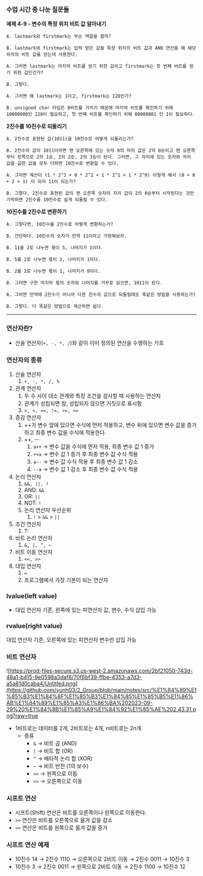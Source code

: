 ### 수업 시간 중 나눈 질문들
**예제 4-9 - 변수의 특정 위치 비트 값 알아내기**

    A. lastmark와 firstmark는 무슨 역할을 할까?
    
    B. lastmark와 firstmark는 입력 받은 값을 특정 위치의 비트 값과 AND 연산을 해 해당 위치의 비트 값을 얻는데 사용한다.
    
    A. 그러면 lastmark는 마지막 비트를 얻기 위한 값이고 firstmark는 첫 번째 비트를 얻기 위한 값인건가?
    
    B. 그렇다.
    
    A. 그러면 왜 lastmark는 1이고, firstmark는 128인가?
    
    B. unsigned char 타입은 8비트를 가지기 때문에 마지막 비트를 확인하기 위해 10000000인 128이 필요하고, 첫 번째 비트를 확인하기 위해 00000001 인 1이 필요하다.

**2진수를 10진수로 되돌리기**

    A. 2진수로 표현된 값(1011)을 10진수로 어떻게 되돌리는가?
    
    B. 2진수의 값이 1011이라면 맨 오른쪽에 있는 숫자 0의 자리 값은 2의 0승이고 맨 오른쪽부터 왼쪽으로 2의 1승, 2의 2승, 2의 3승이 된다. 그러면, 그 자리에 있는 숫자와 자리 값을 곱한 값을 모두 더하면 10진수로 변환할 수 있다.
    
    A. 그러면 계산이 (1 * 2^3 + 0 * 2^2 + 1 * 2^1 + 1 * 2^0) 이렇게 해서 (8 + 0 + 2 + 1) 이 되어 11이 되는가?
    
    B. 그렇다. 2진수로 표현된 값의 맨 오른쪽 숫자의 자리 값이 2의 0승부터 시작된다는 것만 기억하면 2진수를 10진수로 쉽게 되돌릴 수 있다.

**10진수를 2진수로 변환하기**

    A. 그렇다면, 10진수를 2진수로 어떻게 변환하는가?
    
    B. 간단하다. 10진수의 숫자가 만약 11이라고 가정해보자.
    
    B. 11을 2로 나누면 몫이 5, 나머지가 1이다.
    
    B. 5를 2로 나누면 몫이 2, 나머지가 1이다.
    
    B. 2를 2로 나누면 몫이 1, 나머지가 0이다.
    
    B. 그러면 구한 마지막 몫의 숫자와 나머지를 거꾸로 읽으면, 1011이 된다.
    
    A. 그러면 만약에 2진수가 아니라 다른 진수의 값으로 되돌릴때도 똑같은 방법을 사용하는가?
    
    B. 그렇다. 다 똑같은 방법으로 계산하면 쉽다.

---

### 연산자란?

- 산술 연산자(`+, -, *, /`)와 같이 이미 정의된 연산을 수행하는 기호

### 연산자의 종류

1. 산술 연산자
    1. `+, -, *, /, %`
2. 관계 연산자
    1. 두 수 사이 대소 관계와 특정 조건을 검사할 때 사용하는 연산자
    2. 관계가 성립되면 참, 성립되지 않으면 거짓으로 표시함
    3. `>, <, ==, !=, >=, <=`
3. 증감 연산자
    1. ++가 변수 앞에 있으면 수식에 먼저 적용하고, 변수 뒤에 있으면 변수 값을 증가하고 최종 변수 값을 수식에 적용한다.
    2. ++, --
        1. `a++` → 변수 값을 수식에 먼저 적용, 최종 변수 값 1 증가
        2. `++a` → 변수 값 1 증가 후 최종 변수 값 수식 적용
        3. `a--` → 변수 값 수식 적용 후 최종 변수 값 1 감소
        4. `--a` → 변수 값 1 감소 후 최종 변수 값 수식 적용
4. 논리 연산자
    1. `&&, ||, !`
    2. AND: `&&`
    3. OR: `||`
    4. NOT: `!`
    5. 논리 연산자 우선순위
        1. `!` > `&&` > `||`
5. 조건 연산자
    1. ?:
6. 비트 논리 연산자
    1. `&, |, ^, ~`
7. 비트 이동 연산자
    1. `<<, >>`
8. 대입 연산자
    1. `=`
    2. 프로그램에서 가장 기본이 되는 연산자

### lvalue(left value)

- 대입 연산자 기준, 왼쪽에 있는 피연산자 값, 변수, 수식 삽입 가능

### rvalue(right value)

대입 연산자 기준, 오른쪽에 있는 피연산자 변수만 삽입 가능

### 비트 연산자

![https://prod-files-secure.s3.us-west-2.amazonaws.com/2bf21050-743d-48a1-b415-9e0598a3daf8/70f6bf39-ffbe-4353-a7d3-a5a81d0caba4/Untitled.png](https://github.com/yunh03/2_Group/blob/main/notes/src/%E1%84%89%E1%85%B3%E1%84%8F%E1%85%B3%E1%84%85%E1%85%B5%E1%86%AB%E1%84%89%E1%85%A3%E1%86%BA%202023-09-29%20%E1%84%8B%E1%85%A9%E1%84%92%E1%85%AE%202.43.31.png?raw=true

- 1비트로는 데이터를 2개, 2비트로는 4개, n비트로는 2n개
    - 종류
        - `&` → 비트 곱 (AND)
        - `|` → 비트 합 (OR)
        - `^` → 배타적 논리 합 (XOR)
        - `~` → 비트 반전 (1의 보수)
        - `<<` → 왼쪽으로 이동
        - `>>` → 오른쪽으로 이동

### **시프트 연산**

- 시프트(Shift) 연산은 비트를 오른쪽이나 왼쪽으로 이동한다.
- `>>` 연산은 비트를 오른쪽으로 옮겨 값을 감소
- `<<` 연산은 비트를 왼쪽으로 옮겨 값을 증가

### 시프트 연산 예제

- 10진수 14 → 2진수 1110 → 오른쪽으로 2비트 이동 → 2진수 0011 → 10진수 3
- 10진수 3 → 2진수 0011 → 왼쪽으로 2비트 이동 → 2진수 1100 → 10진수 12
